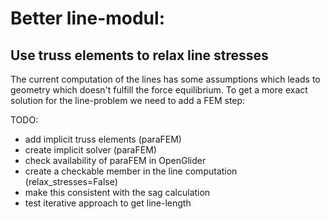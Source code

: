 # Better line-modul:


## Use truss elements to relax line stresses

The current computation of the lines has some assumptions which leads to geometry which doesn't fulfill the force equilibrium. To get a more exact solution for the line-problem we need to add a FEM step:

TODO:
- add implicit truss elements (paraFEM)
- create implicit solver (paraFEM)
- check availability of paraFEM in OpenGlider
- create a checkable member in the line computation (relax_stresses=False)
- make this consistent with the sag calculation
- test iterative approach to get line-length
